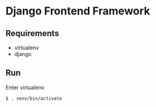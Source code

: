 # Django Frontend Framework

## Requirements

- virtualenv
- django

## Run

Enter virtualenv

	$ . venv/bin/activate



